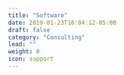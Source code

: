 ```yaml
---
title: "Software"
date: 2019-01-23T16:04:12-05:00
draft: false
category: "Consulting"
lead: ""
weight: 0
icon: support
---
```


